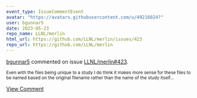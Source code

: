 ```yaml
---
event_type: IssueCommentEvent
avatar: "https://avatars.githubusercontent.com/u/49216024?"
user: bgunnar5
date: 2023-05-23
repo_name: LLNL/merlin
html_url: https://github.com/LLNL/merlin/issues/423
repo_url: https://github.com/LLNL/merlin
---
```


<a href='https://github.com/bgunnar5' target='_blank'>bgunnar5</a> commented on issue <a href='https://github.com/LLNL/merlin/issues/423' target='_blank'>LLNL/merlin#423</a>.

<small>Even with the files being unique to a study I do think it makes more sense for these files to be named based on the original filename rather than the name of the study itself...</small>

<a href='https://github.com/LLNL/merlin/issues/423' target='_blank'>View Comment</a>